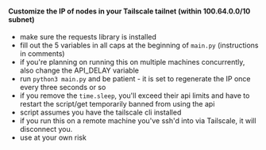 #### Customize the IP of nodes in your Tailscale tailnet (within 100.64.0.0/10 subnet)
 - make sure the requests library is installed
 - fill out the 5 variables in all caps at the beginning of `main.py` (instructions in comments)
 - if you're planning on running this on multiple machines concurrently, also change the API_DELAY variable
 - run `python3 main.py` and be patient - it is set to regenerate the IP once every three seconds or so
 - if you remove the `time.sleep`, you'll exceed their api limits and have to restart the script/get temporarily banned from using the api
 - script assumes you have the tailscale cli installed
 - if you run this on a remote machine you've ssh'd into via Tailscale, it will disconnect you.
 - use at your own risk